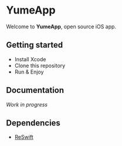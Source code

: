 # YumeApp

Welcome to **YumeApp**, open source iOS app.

## Getting started

- Install Xcode
- Clone this repository
- Run & Enjoy

## Documentation

_Work in progress_

## Dependencies

- [ReSwift](https://github.com/ReSwift/ReSwift)
